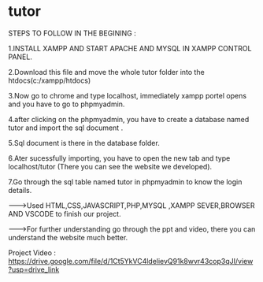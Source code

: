 # tutor
STEPS TO FOLLOW IN THE BEGINING :

1.INSTALL XAMPP AND START APACHE AND MYSQL IN XAMPP CONTROL PANEL.

2.Download this file and move the whole tutor folder into the htdocs(c:/xampp/htdocs)

3.Now go to chrome and type localhost, immediately xampp portel opens and you have to go to phpmyadmin.

4.after clicking on the phpmyadmin, you have to create a database named tutor and import the sql document .

5.Sql document is there in the database folder.

6.Ater sucessfully importing, you have to open the new tab and type localhost/tutor (There you can see the website we developed).

7.Go through the sql table named tutor in phpmyadmin to know the login details.


--->Used HTML,CSS,JAVASCRIPT,PHP,MYSQL ,XAMPP SEVER,BROWSER AND VSCODE to finish our project.

--->For further understanding go through the ppt and video, there you can understand the website much better.

Project Video : https://drive.google.com/file/d/1Ct5YkVC4ldelievQ91k8wvr43cop3qJI/view?usp=drive_link
